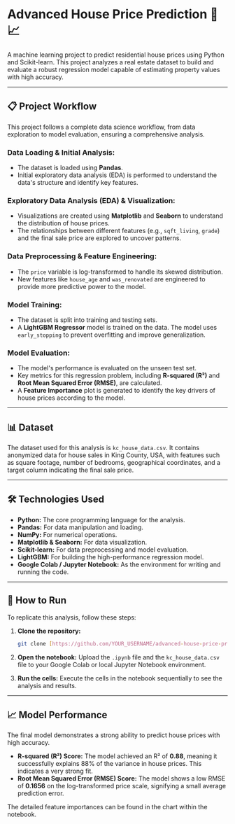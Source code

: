 # Advanced House Price Prediction 🏡📈

A machine learning project to predict residential house prices using Python and Scikit-learn. This project analyzes a real estate dataset to build and evaluate a robust regression model capable of estimating property values with high accuracy.

---
## 📋 Project Workflow

This project follows a complete data science workflow, from data exploration to model evaluation, ensuring a comprehensive analysis.

### Data Loading & Initial Analysis:
* The dataset is loaded using **Pandas**.
* Initial exploratory data analysis (EDA) is performed to understand the data's structure and identify key features.

### Exploratory Data Analysis (EDA) & Visualization:
* Visualizations are created using **Matplotlib** and **Seaborn** to understand the distribution of house prices.
* The relationships between different features (e.g., `sqft_living`, `grade`) and the final sale price are explored to uncover patterns.

### Data Preprocessing & Feature Engineering:
* The `price` variable is log-transformed to handle its skewed distribution.
* New features like `house_age` and `was_renovated` are engineered to provide more predictive power to the model.

### Model Training:
* The dataset is split into training and testing sets.
* A **LightGBM Regressor** model is trained on the data. The model uses `early_stopping` to prevent overfitting and improve generalization.

### Model Evaluation:
* The model's performance is evaluated on the unseen test set.
* Key metrics for this regression problem, including **R-squared (R²)** and **Root Mean Squared Error (RMSE)**, are calculated.
* A **Feature Importance** plot is generated to identify the key drivers of house prices according to the model.

---
## 📊 Dataset

The dataset used for this analysis is `kc_house_data.csv`. It contains anonymized data for house sales in King County, USA, with features such as square footage, number of bedrooms, geographical coordinates, and a target column indicating the final sale price.

---
## 🛠️ Technologies Used

* **Python:** The core programming language for the analysis.
* **Pandas:** For data manipulation and loading.
* **NumPy:** For numerical operations.
* **Matplotlib & Seaborn:** For data visualization.
* **Scikit-learn:** For data preprocessing and model evaluation.
* **LightGBM:** For building the high-performance regression model.
* **Google Colab / Jupyter Notebook:** As the environment for writing and running the code.

---
## 🚀 How to Run

To replicate this analysis, follow these steps:

1.  **Clone the repository:**
    ```bash
    git clone [https://github.com/YOUR_USERNAME/advanced-house-price-prediction.git](https://github.com/YOUR_USERNAME/advanced-house-price-prediction.git)
    ```

2.  **Open the notebook:**
    Upload the `.ipynb` file and the `kc_house_data.csv` file to your Google Colab or local Jupyter Notebook environment.

3.  **Run the cells:**
    Execute the cells in the notebook sequentially to see the analysis and results.

---
## 📈 Model Performance

The final model demonstrates a strong ability to predict house prices with high accuracy.

* **R-squared (R²) Score:** The model achieved an R² of **0.88**, meaning it successfully explains 88% of the variance in house prices. This indicates a very strong fit.
* **Root Mean Squared Error (RMSE) Score:** The model shows a low RMSE of **0.1656** on the log-transformed price scale, signifying a small average prediction error.

The detailed feature importances can be found in the chart within the notebook.
